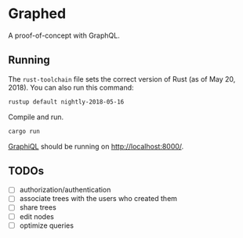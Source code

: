 # Graphed

A proof-of-concept with GraphQL.

## Running

The `rust-toolchain` file sets the correct version of Rust (as of May 20,
2018). You can also run this command:

```bash
rustup default nightly-2018-05-16
```

Compile and run.

```bash
cargo run
```

[GraphiQL](https://github.com/graphql/graphiql) should be running on
<http://localhost:8000/>.

## TODOs

* [ ] authorization/authentication
* [ ] associate trees with the users who created them
* [ ] share trees
* [ ] edit nodes
* [ ] optimize queries
